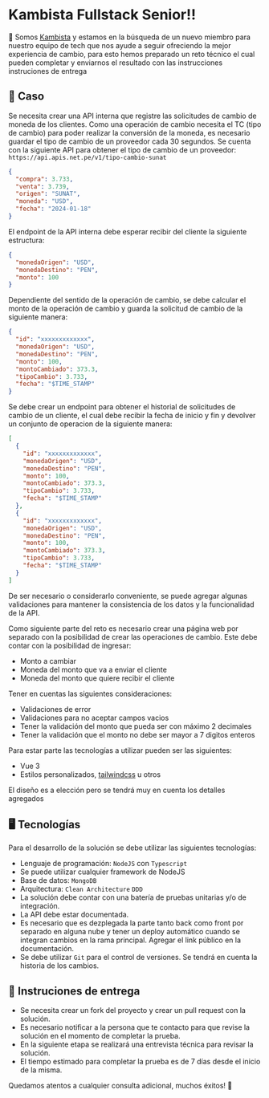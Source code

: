 # Kambista Fullstack Senior!!

👋 Somos [Kambista](https://kambista.com) y estamos en la búsqueda de un nuevo miembro
para nuestro equipo de tech que nos ayude a seguir ofreciendo la mejor experiencia de 
cambio, para esto hemos preparado un reto técnico el cual pueden completar y enviarnos 
el resultado con las instrucciones instruciones de entrega

## 📓 Caso
Se necesita crear una API interna que registre las solicitudes de cambio de moneda de los clientes.
Como una operación de cambio necesita el TC (tipo de cambio) para poder realizar la conversión de la moneda,
es necesario   guardar el tipo de cambio de un proveedor cada 30 segundos.
Se cuenta con la siguiente API para obtener el tipo de cambio de un proveedor:
`https://api.apis.net.pe/v1/tipo-cambio-sunat`

```json
{
  "compra": 3.733,
  "venta": 3.739,
  "origen": "SUNAT",
  "moneda": "USD",
  "fecha": "2024-01-18"
}
```
El endpoint de la API interna debe esperar recibir del cliente la siguiente estructura:
```json
{
  "monedaOrigen": "USD",
  "monedaDestino": "PEN",
  "monto": 100
}
```
Dependiente del sentido de la operación de cambio, se debe calcular el monto de la operación de cambio y guarda
la solicitud de cambio de la siguiente manera:
```json
{
  "id": "xxxxxxxxxxxxx",
  "monedaOrigen": "USD",
  "monedaDestino": "PEN",
  "monto": 100,
  "montoCambiado": 373.3,
  "tipoCambio": 3.733,
  "fecha": "$TIME_STAMP"
}
```
Se debe crear un endpoint para obtener el historial de solicitudes de cambio de un cliente, el cual debe
recibir la fecha de inicio y fin y devolver un conjunto de operacion de la siguiente manera:
```json
[
  {
    "id": "xxxxxxxxxxxxx",
    "monedaOrigen": "USD",
    "monedaDestino": "PEN",
    "monto": 100,
    "montoCambiado": 373.3,
    "tipoCambio": 3.733,
    "fecha": "$TIME_STAMP"
  },
  {
    "id": "xxxxxxxxxxxxx",
    "monedaOrigen": "USD",
    "monedaDestino": "PEN",
    "monto": 100,
    "montoCambiado": 373.3,
    "tipoCambio": 3.733,
    "fecha": "$TIME_STAMP"
  }
]
```
De ser necesario o considerarlo conveniente, se puede agregar algunas validaciones para mantener la consistencia
de los datos y la funcionalidad de la API.

Como siguiente parte del reto es necesario crear una página web por separado con la posibilidad de crear las
operaciones de cambio. Este debe contar con la posibilidad de ingresar:

- Monto a cambiar
- Moneda del monto que va a enviar el cliente
- Moneda del monto que quiere recibir el cliente

Tener en cuentas las siguientes consideraciones:

- Validaciones de error
- Validaciones para no aceptar campos vacios
- Tener la validación del monto que pueda ser con máximo 2 decimales
- Tener la validación que el monto no debe ser mayor a 7 digitos enteros

Para estar parte las tecnologías a utilizar pueden ser las siguientes:

- Vue 3
- Estilos personalizados, [tailwindcss](https://tailwindcss.com/) u otros

El diseño es a elección pero se tendrá muy en cuenta los detalles agregados

## 🖥️ Tecnologías

Para el desarrollo de la solución se debe utilizar las siguientes tecnologías:
- Lenguaje de programación: `NodeJS` con `Typescript`
- Se puede utilizar cualquier framework de NodeJS
- Base de datos: `MongoDB`
- Arquitectura: `Clean Architecture` `DDD`
- La solución debe contar con una batería de pruebas unitarias y/o de integración.
- La API debe estar documentada.
- Es necesario que es dezplegada la parte tanto back como front por separado en alguna nube y tener un deploy automático cuando se integran cambios en la rama principal. Agregar el link público en la documentación.
- Se debe utilizar `Git` para el control de versiones. Se tendrá en cuenta la historia de los cambios.

## 📍 Instruciones de entrega

- Se necesita crear un fork del proyecto y crear un pull request con la solución.
- Es necesario notificar a la persona que te contacto para que revise la solución en el momento de completar la prueba.
- En la siguiente etapa se realizará una entrevista técnica para revisar la solución.
- El tiempo estimado para completar la prueba es de 7 días desde el inicio de la misma.

Quedamos atentos a cualquier consulta adicional, muchos éxitos! 🚀

